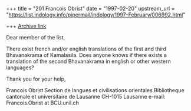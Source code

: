 +++
title = "201 Francois Obrist"
date = "1997-02-20"
upstream_url = "https://list.indology.info/pipermail/indology/1997-February/006992.html"

+++
[Archive link](https://list.indology.info/pipermail/indology/1997-February/006992.html)

Dear member of the list,

There exist french and/or english translations of the first and third
Bhavanakrama of Kamalasila.
Does anyone knows if there exists a translation of the second Bhavanakrama
in english or other western languages?

Thank you for your help,



Francois Obrist
Section de langues et civilisations orientales
Bibliotheque cantonale et universitaire de Lausanne
CH-1015 Lausanne
e-mail: Francois.Obrist at BCU.unil.ch





